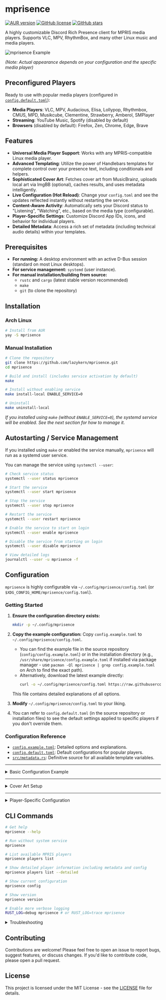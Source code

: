 # mprisence

[![AUR version](https://img.shields.io/aur/version/mprisence)](https://aur.archlinux.org/packages/mprisence)
[![GitHub license](https://img.shields.io/github/license/lazykern/mprisence)](https://github.com/lazykern/mprisence/blob/main/LICENSE)
[![GitHub stars](https://img.shields.io/github/stars/lazykern/mprisence)](https://github.com/lazykern/mprisence/stargazers)

A highly customizable Discord Rich Presence client for MPRIS media players. Supports VLC, MPV, RhythmBox, and many other Linux music and media players.

![mprisence Example](assets/example.gif)

*(Note: Actual appearance depends on your configuration and the specific media player)*

## Preconfigured Players

Ready to use with popular media players (configured in [`config.default.toml`](./config/config.default.toml)):

- **Media Players**: VLC, MPV, Audacious, Elisa, Lollypop, Rhythmbox, CMUS, MPD, Musikcube, Clementine, Strawberry, Amberol, SMPlayer
- **Streaming**: YouTube Music, Spotify (disabled by default)
- **Browsers** (disabled by default): Firefox, Zen, Chrome, Edge, Brave

## Features

- **Universal Media Player Support**: Works with any MPRIS-compatible Linux media player.
- **Advanced Templating**: Utilize the power of Handlebars templates for complete control over your presence text, including conditionals and helpers.
- **Sophisticated Cover Art**: Fetches cover art from MusicBrainz, uploads local art via ImgBB (optional), caches results, and uses metadata intelligently.
- **Live Configuration (Hot Reload)**: Change your `config.toml` and see the updates reflected instantly without restarting the service.
- **Content-Aware Activity**: Automatically sets your Discord status to "Listening", "Watching", etc., based on the media type (configurable).
- **Player-Specific Settings**: Customize Discord App IDs, icons, and behavior for individual players.
- **Detailed Metadata**: Access a rich set of metadata (including technical audio details) within your templates.

## Prerequisites

- **For running:** A desktop environment with an active D-Bus session (standard on most Linux desktops).
- **For service management:** `systemd` (user instance).
- **For manual installation/building from source:**
    - `rustc` and `cargo` (latest stable version recommended)
    - `make`
    - `git` (to clone the repository)

## Installation

### Arch Linux
```bash
# Install from AUR
yay -S mprisence
```

### Manual Installation
```bash
# Clone the repository
git clone https://github.com/lazykern/mprisence.git
cd mprisence

# Build and install (includes service activation by default)
make

# Install without enabling service
make install-local ENABLE_SERVICE=0

# Uninstall
make uninstall-local
```

*If you installed using `make` (without `ENABLE_SERVICE=0`), the systemd service will be enabled. See the next section for how to manage it.*

## Autostarting / Service Management

If you installed using `make` or enabled the service manually, `mprisence` will run as a systemd user service.

You can manage the service using `systemctl --user`:

```bash
# Check service status
systemctl --user status mprisence

# Start the service
systemctl --user start mprisence

# Stop the service
systemctl --user stop mprisence

# Restart the service
systemctl --user restart mprisence

# Enable the service to start on login
systemctl --user enable mprisence

# Disable the service from starting on login
systemctl --user disable mprisence

# View detailed logs
journalctl --user -u mprisence -f
```

## Configuration

`mprisence` is highly configurable via `~/.config/mprisence/config.toml` (or `$XDG_CONFIG_HOME/mprisence/config.toml`).

### Getting Started
1.  **Ensure the configuration directory exists:**
    ```bash
    mkdir -p ~/.config/mprisence
    ```
2.  **Copy the example configuration:** Copy `config.example.toml` to `~/.config/mprisence/config.toml`.
    *   You can find the example file in the source repository (`config/config.example.toml`) or in the installation directory (e.g., `/usr/share/mprisence/config.example.toml` if installed via package manager - use `pacman -Ql mprisence | grep config.example.toml` on Arch to find the exact path).
    *   Alternatively, download the latest example directly:
        ```bash
        curl -o ~/.config/mprisence/config.toml https://raw.githubusercontent.com/lazykern/mprisence/main/config/config.example.toml
        ```

    This file contains detailed explanations of all options.
3.  **Modify** `~/.config/mprisence/config.toml` to your liking.
4.  You can refer to `config.default.toml` (in the source repository or installation files) to see the default settings applied to specific players if you don't override them.

### Configuration Reference
- [`config.example.toml`](./config/config.example.toml): Detailed options and explanations.
- [`config.default.toml`](./config/config.default.toml): Default configurations for popular players.
- [`src/metadata.rs`](./src/metadata.rs): Definitive source for all available template variables.

---

<details>
<summary>Basic Configuration Example</summary>

```toml
# Basic settings
# Whether to clear Discord activity when media is paused
clear_on_pause = true

# How often to update Discord presence (in milliseconds)
interval = 2000

# Note: Triple braces `{{{variable}}}` are used to prevent HTML escaping, 
# which is generally desired for Discord presence fields. 
# See: https://handlebarsjs.com/guide/#html-escaping

# Display template
[template]
# First line in Discord presence
detail = "{{{title}}}"

# Second line in Discord presence - using Handlebars array iteration
state = "{{#each artists}}{{this}}{{#unless @last}} & {{/unless}}{{/each}}"
# or just use
# state = "{{{artist_display}}}"

# Text shown when hovering over the large image - using conditional helpers
large_text = "{{#if album}}{{{album}}}{{#if year}} ({{{year}}}){{/if}}{{#if album_artist_display}} by {{{album_artist_display}}}{{/if}}{{/if}}"

# Text shown when hovering over the small image (player icon)
# Only visible when show_icon = true in player settings
small_text = "{{#if player}}Playing on {{{player}}}{{else}}MPRIS{{/if}}"

# Activity type settings
[activity_type]
# Auto-detect type (audio -> "listening", video -> "watching")
use_content_type = true
# Default type: "listening", "watching", "playing", or "competing"
default = "listening"

# Time display settings
[time]
# Show progress bar/time in Discord
show = true
# true = show elapsed time, false = show remaining time
as_elapsed = true
```
</details>

---

<details>
<summary>Cover Art Setup</summary>

```toml
[cover]
# File names (without extension) to search for local art (e.g., cover.jpg, folder.png)
file_names = ["cover", "folder", "front", "album", "art"]
# How many parent directories to search upwards for local art (0 = same dir only)
local_search_depth = 2

[cover.provider]
# Cover art providers in order of preference
# (imgbb will be used as a fallback if musicbrainz fails or local art isn't found)
provider = ["musicbrainz", "imgbb"] # Also checks local files first based on above

[cover.provider.musicbrainz]
# Minimum score (0-100) for MusicBrainz matches. Higher = stricter.
min_score = 95

[cover.provider.imgbb]
# Your ImgBB API key (get one at: https://api.imgbb.com/)
api_key = "YOUR_API_KEY_HERE"
# How long to keep uploaded images (in seconds, default: 1 day)
expiration = 86400
```
</details>

---

<details>
<summary>Player-Specific Configuration</summary>

```toml
# Use 'mprisence players list' to get the correct player identity (e.g., vlc_media_player)

# Default settings applied to ALL players unless overridden below
[player.default]
ignore = false # Set to true to disable presence for all players by default
app_id = "1121632048155742288" # Default Discord Application ID
icon = "https://raw.githubusercontent.com/lazykern/mprisence/main/assets/icon.png" # Default icon URL
show_icon = false # Show player icon as small image by default?
allow_streaming = false # Allow web/streaming content by default?

# Override settings for a specific player (VLC in this example)
[player.vlc_media_player]
# You can override any key from [player.default] here
app_id = "YOUR_VLC_APP_ID_HERE" # Use a VLC-specific Discord App ID
icon = "https://example.com/vlc-icon.png" # Use a VLC-specific icon
show_icon = true # Show the VLC icon
allow_streaming = true # Allow streaming content for VLC
# You could also add 'override_activity_type = "watching"' here if desired

# Example: Ignore Spotify
# [player.spotify]
# ignore = true
```
</details>

## CLI Commands

```bash
# Get help
mprisence --help

# Run without system service
mprisence

# List available MPRIS players
mprisence players list

# Show detailed player information including metadata and config
mprisence players list --detailed

# Show current configuration
mprisence config

# Show version
mprisence version

# Enable more verbose logging
RUST_LOG=debug mprisence # or RUST_LOG=trace mprisence
```

<details>
<summary>Troubleshooting</summary>

### Common Issues

1.  **Discord Presence Not Showing / Updating**
    *   **Is Discord running?** Ensure the Discord desktop client is open.
    *   **Is your player running and MPRIS-compatible?** Run `mprisence players list` to see detectable players.
    *   **Is the service running?** `systemctl --user status mprisence`
    *   **Discord Settings:** Check `Discord Settings -> Registered Games / Activity Privacy`. Ensure `Display current activity as a status message.` is ON. Sometimes toggling this off and on helps. Add `mprisence` if it's not listed.
    *   **Correct App ID?** Verify the `app_id` in your config matches a valid Discord application ID.
    *   **Logs:** Check `journalctl --user -u mprisence -f` or run `RUST_LOG=debug mprisence` for errors.

2.  **Cover Art Not Displaying**
    *   **Check the logs:** Run with `RUST_LOG=debug mprisence` to see the cover art process.
    *   **Provider Order:** Cover art is checked in this order: Cache -> Direct URL (from metadata) -> Local Files -> Configured Providers (e.g., MusicBrainz, ImgBB).
    *   **MusicBrainz:** Does the track metadata (title, artist, album) accurately match the MusicBrainz database? Check the `min_score` in your config.
    *   **ImgBB:**
        *   Is a local file available (embedded or matching `file_names` in the folder/parent folders)? ImgBB is primarily used to *upload* local art.
        *   Is your `api_key` in `[cover.provider.imgbb]` correct and valid?
        *   Is the image file format supported and readable?
    *   **Cache:** Try clearing the cache (`rm -rf ~/.cache/mprisence/cover_art`) if you suspect stale entries.

3.  **Service Issues**
    *   Use the commands mentioned in the [Autostarting / Service Management](#autostarting--service-management) section to check status (`status`), view logs (`journalctl`), and manage the service (`start`, `stop`, `restart`).

4.  **Configuration Issues**
    *   **Syntax Errors:** Validate your `config.toml` using an online TOML validator or `toml-lint`.
    *   **Defaults:** If unsure, temporarily remove your `~/.config/mprisence/config.toml` to test with the built-in defaults.
</details>

## Contributing

Contributions are welcome! Please feel free to open an issue to report bugs, suggest features, or discuss changes. If you'd like to contribute code, please open a pull request.

## License

This project is licensed under the MIT License - see the [LICENSE](LICENSE) file for details.

